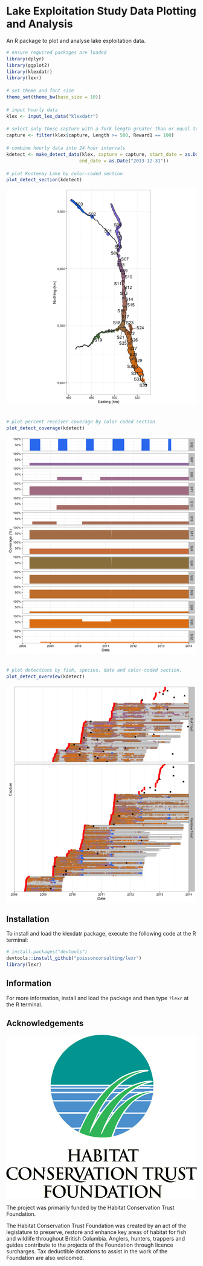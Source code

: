 <!-- README.md is generated from README.Rmd. Please edit that file -->
Lake Exploitation Study Data Plotting and Analysis
==================================================

An R package to plot and analyse lake exploitation data.

``` r
# ensure required packages are loaded
library(dplyr)
library(ggplot2)
library(klexdatr)
library(lexr)

# set theme and font size
theme_set(theme_bw(base_size = 10))

# input hourly data
klex <- input_lex_data("klexdatr")

# select only those capture with a fork length greater than or equal to 500 mm
capture <- filter(klex$capture, Length >= 500, Reward1 == 100)

# combine hourly data into 24 hour intervals
kdetect <- make_detect_data(klex, capture = capture, start_date = as.Date("2008-04-01"),
                           end_date = as.Date("2013-12-31"))

# plot Kootenay Lake by color-coded section
plot_detect_section(kdetect)
```

![](README-unnamed-chunk-2-1.png)<!-- -->

``` r

# plot percent receiver coverage by color-coded section
plot_detect_coverage(kdetect)
```

![](README-unnamed-chunk-2-2.png)<!-- -->

``` r

# plot detections by fish, species, date and color-coded section.
plot_detect_overview(kdetect)
```

![](README-unnamed-chunk-2-3.png)<!-- -->

Installation
------------

To install and load the klexdatr package, execute the following code at the R terminal:

``` r
# install.packages("devtools")
devtools::install_github("poissonconsulting/lexr")
library(lexr)
```

Information
-----------

For more information, install and load the package and then type `?lexr` at the R terminal.

Acknowledgements
----------------

![](logos.gif)

The project was primarily funded by the Habitat Conservation Trust Foundation.

The Habitat Conservation Trust Foundation was created by an act of the legislature to preserve, restore and enhance key areas of habitat for fish and wildlife throughout British Columbia. Anglers, hunters, trappers and guides contribute to the projects of the Foundation through licence surcharges. Tax deductible donations to assist in the work of the Foundation are also welcomed.
